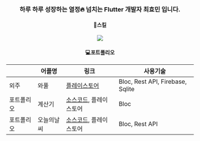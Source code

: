 <div align=center>

  ### 하루 하루 성장하는 열정:fire: 넘치는 Flutter 개발자 최효민 입니다.
  
  #### :book:스킬
  <img src="https://img.shields.io/badge/Flutter-02569B?style=flat&logo=Flutter&logoColor=white"/>
  
  #### :computer:포트폴리오
  ||어플명|링크|사용기술|
  |--|------|---|---|
  |외주|와풀|[플레이스토어](https://play.google.com/store/apps/details?id=net.wafull)|Bloc, Rest API, Firebase, Sqlite|
  |포트폴리오|계산기|[소스코드](https://github.com/pshyomin/calculator), 플레이스토어|Bloc|
  |포트폴리오|오늘의날씨|[소스코드](https://github.com/pshyomin/weather), 플레이스토어|Bloc, Rest API|

</div>
